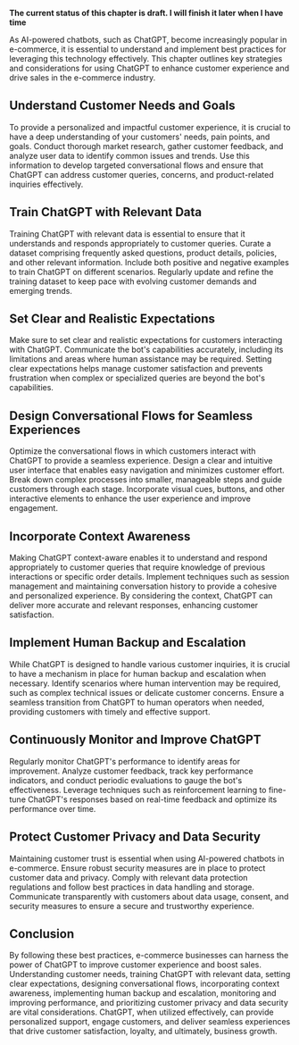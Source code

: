 **The current status of this chapter is draft. I will finish it later when I have time**

As AI-powered chatbots, such as ChatGPT, become increasingly popular in e-commerce, it is essential to understand and implement best practices for leveraging this technology effectively. This chapter outlines key strategies and considerations for using ChatGPT to enhance customer experience and drive sales in the e-commerce industry.

Understand Customer Needs and Goals
-----------------------------------

To provide a personalized and impactful customer experience, it is crucial to have a deep understanding of your customers' needs, pain points, and goals. Conduct thorough market research, gather customer feedback, and analyze user data to identify common issues and trends. Use this information to develop targeted conversational flows and ensure that ChatGPT can address customer queries, concerns, and product-related inquiries effectively.

Train ChatGPT with Relevant Data
--------------------------------

Training ChatGPT with relevant data is essential to ensure that it understands and responds appropriately to customer queries. Curate a dataset comprising frequently asked questions, product details, policies, and other relevant information. Include both positive and negative examples to train ChatGPT on different scenarios. Regularly update and refine the training dataset to keep pace with evolving customer demands and emerging trends.

Set Clear and Realistic Expectations
------------------------------------

Make sure to set clear and realistic expectations for customers interacting with ChatGPT. Communicate the bot's capabilities accurately, including its limitations and areas where human assistance may be required. Setting clear expectations helps manage customer satisfaction and prevents frustration when complex or specialized queries are beyond the bot's capabilities.

Design Conversational Flows for Seamless Experiences
----------------------------------------------------

Optimize the conversational flows in which customers interact with ChatGPT to provide a seamless experience. Design a clear and intuitive user interface that enables easy navigation and minimizes customer effort. Break down complex processes into smaller, manageable steps and guide customers through each stage. Incorporate visual cues, buttons, and other interactive elements to enhance the user experience and improve engagement.

Incorporate Context Awareness
-----------------------------

Making ChatGPT context-aware enables it to understand and respond appropriately to customer queries that require knowledge of previous interactions or specific order details. Implement techniques such as session management and maintaining conversation history to provide a cohesive and personalized experience. By considering the context, ChatGPT can deliver more accurate and relevant responses, enhancing customer satisfaction.

Implement Human Backup and Escalation
-------------------------------------

While ChatGPT is designed to handle various customer inquiries, it is crucial to have a mechanism in place for human backup and escalation when necessary. Identify scenarios where human intervention may be required, such as complex technical issues or delicate customer concerns. Ensure a seamless transition from ChatGPT to human operators when needed, providing customers with timely and effective support.

Continuously Monitor and Improve ChatGPT
----------------------------------------

Regularly monitor ChatGPT's performance to identify areas for improvement. Analyze customer feedback, track key performance indicators, and conduct periodic evaluations to gauge the bot's effectiveness. Leverage techniques such as reinforcement learning to fine-tune ChatGPT's responses based on real-time feedback and optimize its performance over time.

Protect Customer Privacy and Data Security
------------------------------------------

Maintaining customer trust is essential when using AI-powered chatbots in e-commerce. Ensure robust security measures are in place to protect customer data and privacy. Comply with relevant data protection regulations and follow best practices in data handling and storage. Communicate transparently with customers about data usage, consent, and security measures to ensure a secure and trustworthy experience.

Conclusion
----------

By following these best practices, e-commerce businesses can harness the power of ChatGPT to improve customer experience and boost sales. Understanding customer needs, training ChatGPT with relevant data, setting clear expectations, designing conversational flows, incorporating context awareness, implementing human backup and escalation, monitoring and improving performance, and prioritizing customer privacy and data security are vital considerations. ChatGPT, when utilized effectively, can provide personalized support, engage customers, and deliver seamless experiences that drive customer satisfaction, loyalty, and ultimately, business growth.
